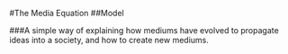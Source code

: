 #The Media Equation
##Model

###A simple way of explaining how mediums have evolved to propagate ideas into a society, and how to create new mediums.
